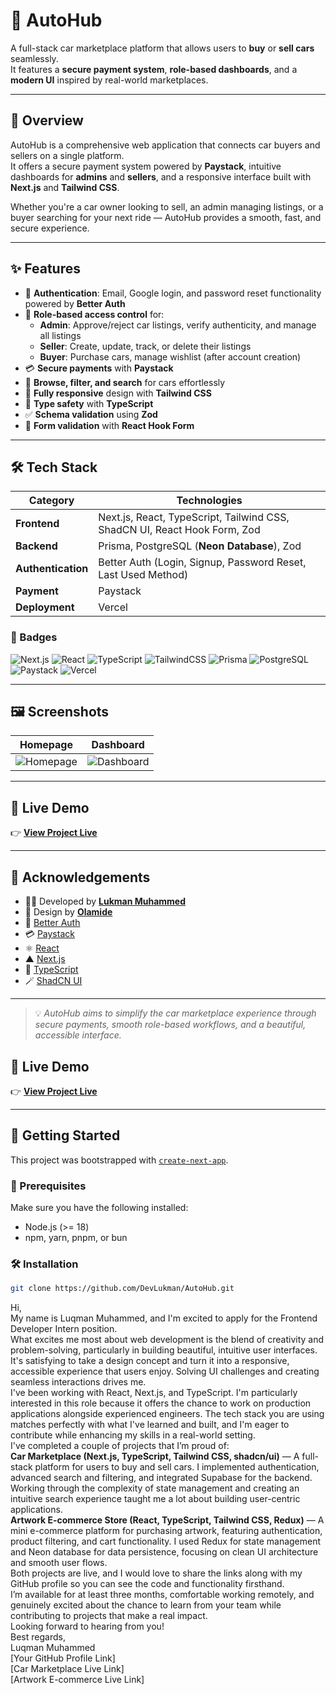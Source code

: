 # 🚗 AutoHub

A full-stack car marketplace platform that allows users to **buy** or **sell cars** seamlessly.  
It features a **secure payment system**, **role-based dashboards**, and a **modern UI** inspired by real-world marketplaces.

---

## 🧭 Overview

AutoHub is a comprehensive web application that connects car buyers and sellers on a single platform.  
It offers a secure payment system powered by **Paystack**, intuitive dashboards for **admins** and **sellers**, and a responsive interface built with **Next.js** and **Tailwind CSS**.

Whether you're a car owner looking to sell, an admin managing listings, or a buyer searching for your next ride — AutoHub provides a smooth, fast, and secure experience.

---

## ✨ Features

- 🔐 **Authentication**: Email, Google login, and password reset functionality powered by **Better Auth**
- 👥 **Role-based access control** for:
  - **Admin**: Approve/reject car listings, verify authenticity, and manage all listings
  - **Seller**: Create, update, track, or delete their listings
  - **Buyer**: Purchase cars, manage wishlist (after account creation)
- 💳 **Secure payments** with **Paystack**
- 🔎 **Browse, filter, and search** for cars effortlessly
- 🧱 **Fully responsive** design with **Tailwind CSS**
- 🧩 **Type safety** with **TypeScript**
- ✅ **Schema validation** using **Zod**
- 📝 **Form validation** with **React Hook Form**

---

## 🛠️ Tech Stack

| Category           | Technologies                                                              |
| ------------------ | ------------------------------------------------------------------------- |
| **Frontend**       | Next.js, React, TypeScript, Tailwind CSS, ShadCN UI, React Hook Form, Zod |
| **Backend**        | Prisma, PostgreSQL (**Neon Database**), Zod                               |
| **Authentication** | Better Auth (Login, Signup, Password Reset, Last Used Method)             |
| **Payment**        | Paystack                                                                  |
| **Deployment**     | Vercel                                                                    |

### 🧩 Badges

![Next.js](https://img.shields.io/badge/Next.js-000000?logo=nextdotjs)
![React](https://img.shields.io/badge/React-61DAFB?logo=react)
![TypeScript](https://img.shields.io/badge/TypeScript-3178C6?logo=typescript)
![TailwindCSS](https://img.shields.io/badge/Tailwind_CSS-38B2AC?logo=tailwind-css)
![Prisma](https://img.shields.io/badge/Prisma-2D3748?logo=prisma)
![PostgreSQL](https://img.shields.io/badge/PostgreSQL-336791?logo=postgresql)
![Paystack](https://img.shields.io/badge/Paystack-3BB75E?logo=paystack)
![Vercel](https://img.shields.io/badge/Vercel-000000?logo=vercel)

---

## 🖼️ Screenshots

| Homepage                                       | Dashboard                                        |
| ---------------------------------------------- | ------------------------------------------------ |
| ![Homepage](./public/screenshots/homepage.png) | ![Dashboard](./public/screenshots/dashboard.png) |

---

## 🔗 Live Demo

👉 [**View Project Live**](https://your-live-demo-link.com)

---

## 🙏 Acknowledgements

- 👨‍💻 Developed by [**Lukman Muhammed**](https://github.com/yourusername)
- 🎨 Design by [**Olamide**](https://link-to-designer.com)
- 🔐 [Better Auth](https://better-auth.com)
- 💳 [Paystack](https://paystack.com)
- ⚛️ [React](https://react.dev)
- ▲ [Next.js](https://nextjs.org)
- 🧠 [TypeScript](https://www.typescriptlang.org)
- 🪄 [ShadCN UI](https://ui.shadcn.com)

---

> 💡 _AutoHub aims to simplify the car marketplace experience through secure payments, smooth role-based workflows, and a beautiful, accessible interface._

## 🔗 Live Demo

👉 [**View Project Live**](https://your-live-demo-link.com)

---

## 🚀 Getting Started

This project was bootstrapped with [`create-next-app`](https://nextjs.org/docs/app/api-reference/cli/create-next-app).

### 🧰 Prerequisites

Make sure you have the following installed:

- Node.js (>= 18)
- npm, yarn, pnpm, or bun

### 🛠 Installation

```bash
git clone https://github.com/DevLukman/AutoHub.git
```

Hi,  
My name is Luqman Muhammed, and I'm excited to apply for the Frontend Developer Intern position.  
What excites me most about web development is the blend of creativity and problem-solving, particularly in building beautiful, intuitive user interfaces. It's satisfying to take a design concept and turn it into a responsive, accessible experience that users enjoy. Solving UI challenges and creating seamless interactions drives me.  
I've been working with React, Next.js, and TypeScript. I'm particularly interested in this role because it offers the chance to work on production applications alongside experienced engineers. The tech stack you are using matches perfectly with what I've learned and built, and I'm eager to contribute while enhancing my skills in a real-world setting.  
I've completed a couple of projects that I’m proud of:  
**Car Marketplace (Next.js, TypeScript, Tailwind CSS, shadcn/ui)** — A full-stack platform for users to buy and sell cars. I implemented authentication, advanced search and filtering, and integrated Supabase for the backend. Working through the complexity of state management and creating an intuitive search experience taught me a lot about building user-centric applications.  
**Artwork E-commerce Store (React, TypeScript, Tailwind CSS, Redux)** — A mini e-commerce platform for purchasing artwork, featuring authentication, product filtering, and cart functionality. I used Redux for state management and Neon database for data persistence, focusing on clean UI architecture and smooth user flows.  
Both projects are live, and I would love to share the links along with my GitHub profile so you can see the code and functionality firsthand.  
I’m available for at least three months, comfortable working remotely, and genuinely excited about the chance to learn from your team while contributing to projects that make a real impact.  
Looking forward to hearing from you!  
Best regards,  
Luqman Muhammed  
[Your GitHub Profile Link]  
[Car Marketplace Live Link]  
[Artwork E-commerce Live Link]
